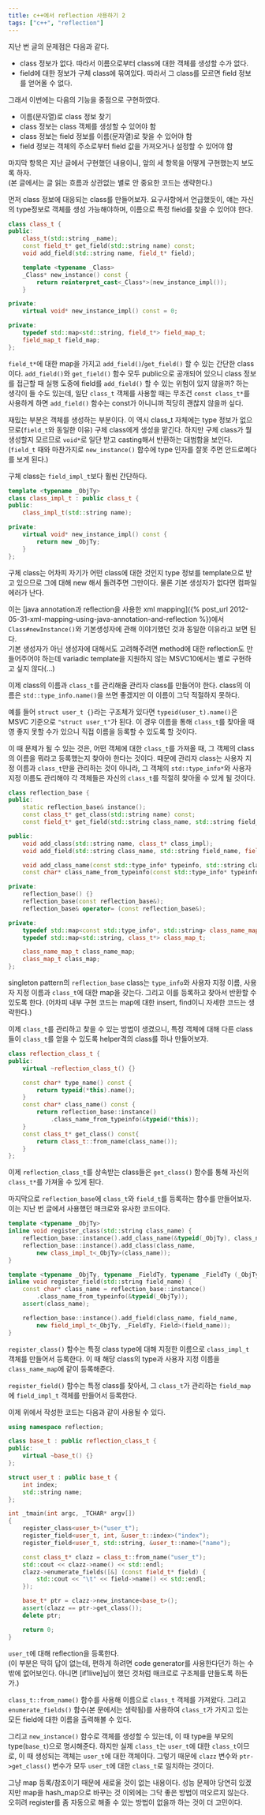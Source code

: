 ```yaml
---
title: c++에서 reflection 사용하기 2
tags: ["c++", "reflection"]
---
```


지난 번 글의 문제점은 다음과 같다.

- class 정보가 없다. 따라서 이름으로부터 class에 대한 객체를 생성할 수가 없다.
- field에 대한 정보가 구체 class에 묶여있다. 따라서 그 class를 모르면 field 정보를 얻어올 수 없다.

그래서 이번에는 다음의 기능을 중점으로 구현하였다.

- 이름(문자열)로 class 정보 찾기
- class 정보는 class 객체를 생성할 수 있어야 함
- class 정보는 field 정보를 이름(문자열)로 찾을 수 있어야 함
- field 정보는 객체의 주소로부터 field 값을 가져오거나 설정할 수 있어야 함

마지막 항목은 지난 글에서 구현했던 내용이니, 앞의 세 항목을 어떻게 구현했는지 보도록 하자.  
(본 글에서는 글 읽는 흐름과 상관없는 별로 안 중요한 코드는 생략한다.)

먼저 class 정보에 대응되는 class를 만들어보자. 요구사항에서 언급했듯이, 얘는 자신의 type정보로 객체를 생성 가능해야하며, 이름으로 특정 field를 찾을 수 있어야 한다.

```cpp
class class_t {
public:
    class_t(std::string _name);
    const field_t* get_field(std::string name) const;
    void add_field(std::string name, field_t* field);

    template <typename _Class>
    _Class* new_instance() const {
        return reinterpret_cast<_Class*>(new_instance_impl());
    }

private:
    virtual void* new_instance_impl() const = 0;

private:
    typedef std::map<std::string, field_t*> field_map_t;
    field_map_t field_map;
};
```

`field_t*`에 대한 map을 가지고 `add_field()`/`get_field()` 할 수 있는 간단한 class이다. `add_field()`와 `get_field()` 함수 모두 public으로 공개되어 있으니 class 정보를 접근할 때 실행 도중에 field를 `add_field()` 할 수 있는 위험이 있지 않을까? 하는 생각이 들 수도 있는데, 일단 `class_t` 객체를 사용할 때는 무조건 `const class_t*`를 사용하게 하면 `add_field()` 함수는 const가 아니니까 적당히 괜찮지 않을까 싶다.

재밌는 부분은 객체를 생성하는 부분이다. 이 역시 class_t 자체에는 type 정보가 없으므로(`field_t`와 동일한 이유) 구체 class에게 생성을 맡긴다. 하지만 구체 class가 뭘 생성할지 모르므로 `void*`로 일단 받고 casting해서 반환하는 대범함을 보인다. (`field_t` 때와 마찬가지로 `new_instance()` 함수에 type 인자를 잘못 주면 안드로메다를 보게 된다.)

구체 class는 `field_impl_t`보다 훨씬 간단하다.

```cpp
template <typename _ObjTy>
class class_impl_t : public class_t {
public:
    class_impl_t(std::string name);

private:
    virtual void* new_instance_impl() const {
        return new _ObjTy;
    }
};
```

구체 class는 어차피 자기가 어떤 class에 대한 것인지 type 정보를 template으로 받고 있으므로 그에 대해 new 해서 돌려주면 그만이다. 물론 기본 생성자가 없다면 컴파일 에러가 난다.

이는 [java annotation과 reflection을 사용한 xml mapping]({% post_url 2012-05-31-xml-mapping-using-java-annotation-and-reflection %})에서 `Class#newInstance()`와 기본생성자에 관해 이야기했던 것과 동일한 이유라고 보면 된다.  
기본 생성자가 아닌 생성자에 대해서도 고려해주려면 method에 대한 reflection도 만들어주어야 하는데 variadic template을 지원하지 않는 MSVC10에서는 별로 구현하고 싶지 않다(...)

이제 class의 이름과 `class_t`를 관리해줄 관리자 class를 만들어야 한다. class의 이름은 `std::type_info.name()`을 쓰면 좋겠지만 이 이름이 그닥 적절하지 못하다.

예를 들어 `struct user_t {}`라는 구조체가 있다면 `typeid(user_t).name()`은 MSVC 기준으로 `"struct user_t"`가 된다. 이 경우 이름을 통해 `class_t`를 찾아올 때 영 좋지 못할 수가 있으니 직접 이름을 등록할 수 있도록 할 것이다.

이 때 문제가 될 수 있는 것은, 어떤 객체에 대한 `class_t`를 가져올 때, 그 객체의 class의 이름을 뭐라고 등록했는지 찾아야 한다는 것이다. 때문에 관리자 class는 사용자 지정 이름과 `class_t`만을 관리하는 것이 아니라, 그 객체의 `std::type_info*`와 사용자 지정 이름도 관리해야 각 객체들은 자신의 `class_t`를 적절히 찾아올 수 있게 될 것이다.

```cpp
class reflection_base {
public:
    static reflection_base& instance();
    const class_t* get_class(std::string name) const;
    const field_t* get_field(std::string class_name, std::string field_name) const;

public:
    void add_class(std::string name, class_t* class_impl);
    void add_field(std::string class_name, std::string field_name, field_t* field_impl);

    void add_class_name(const std::type_info* typeinfo, std::string class_name);
    const char* class_name_from_typeinfo(const std::type_info* typeinfo) const;

private:
    reflection_base() {}
    reflection_base(const reflection_base&);
    reflection_base& operator= (const reflection_base&);

private:
    typedef std::map<const std::type_info*, std::string> class_name_map_t;
    typedef std::map<std::string, class_t*> class_map_t;

    class_name_map_t class_name_map;
    class_map_t class_map;
};
```

singleton pattern의 `reflection_base` class는 `type_info`와 사용자 지정 이름, 사용자 지정 이름과 `class_t`에 대한 map을 갖는다. 그리고 이를 등록하고 찾아서 반환할 수 있도록 한다. (어차피 내부 구현 코드는 map에 대한 insert, find이니 자세한 코드는 생략한다.)

이제 `class_t`를 관리하고 찾을 수 있는 방법이 생겼으니, 특정 객체에 대해 다른 class들이 `class_t`를 얻을 수 있도록 helper격의 class를 하나 만들어보자.

```cpp
class reflection_class_t {
public:
    virtual ~reflection_class_t() {}

    const char* type_name() const {
        return typeid(*this).name();
    }
    const char* class_name() const {
        return reflection_base::instance()
            .class_name_from_typeinfo(&typeid(*this));
    }
    const class_t* get_class() const{
        return class_t::from_name(class_name());
    }
};
```

이제 `reflection_class_t`를 상속받는 class들은 `get_class()` 함수를 통해 자신의 `class_t*`를 가져올 수 있게 된다.

마지막으로 `reflection_base`에 `class_t`와 `field_t`를 등록하는 함수를 만들어보자. 이는 지난 번 글에서 사용했던 매크로와 유사한 코드이다.

```cpp
template <typename _ObjTy>
inline void register_class(std::string class_name) {
    reflection_base::instance().add_class_name(&typeid(_ObjTy), class_name);
    reflection_base::instance().add_class(class_name,
        new class_impl_t<_ObjTy>(class_name));
}

template <typename _ObjTy, typename _FieldTy, typename _FieldTy (_ObjTy::*Field)>
inline void register_field(std::string field_name) {
    const char* class_name = reflection_base::instance()
        .class_name_from_typeinfo(&typeid(_ObjTy));
    assert(class_name);

    reflection_base::instance().add_field(class_name, field_name,
        new field_impl_t<_ObjTy, _FieldTy, Field>(field_name));
}
```

`register_class()` 함수는 특정 class type에 대해 지정한 이름으로 `class_impl_t` 객체를 만들어서 등록한다. 이 때 해당 class의 type과 사용자 지정 이름을 `class_name_map`에 같이 등록해준다.

`register_field()` 함수는 특정 class를 찾아서, 그 `class_t`가 관리하는 `field_map`에 `field_impl_t` 객체를 만들어서 등록한다.

이제 위에서 작성한 코드는 다음과 같이 사용될 수 있다.

```cpp
using namespace reflection;

class base_t : public reflection_class_t {
public:
    virtual ~base_t() {}
};

struct user_t : public base_t {
    int index;
    std::string name;
};

int _tmain(int argc, _TCHAR* argv[])
{
    register_class<user_t>("user_t");
    register_field<user_t, int, &user_t::index>("index");
    register_field<user_t, std::string, &user_t::name>("name");

    const class_t* clazz = class_t::from_name("user_t");
    std::cout << clazz->name() << std::endl;
    clazz->enumerate_fields([&] (const field_t* field) {
        std::cout << "\t" << field->name() << std::endl;
    });

    base_t* ptr = clazz->new_instance<base_t>();
    assert(clazz == ptr->get_class());
    delete ptr;

    return 0;
}
```

`user_t`에 대해 reflection을 등록한다.  
(이 부분은 딱히 답이 없는데, 편하게 하려면 code generator를 사용한다던가 하는 수 밖에 없어보인다.
아니면 [if1live]님이 했던 것처럼 매크로로 구조체를 만들도록 하든가.)

`class_t::from_name()` 함수를 사용해 이름으로 `class_t` 객체를 가져왔다. 그리고 `enumerate_fields()` 함수(본 문에서는 생략됨)를 사용하여 `class_t`가 가지고 있는 모든 field에 대한 이름을 출력해볼 수 있다.

그리고 `new_instance()` 함수로 객체를 생성할 수 있는데, 이 때 type을 부모의 type(`base_t`)으로 명시해준다. 하지만 실제 `class_t`는 `user_t`에 대한 `class_t`이므로, 이 때 생성되는 객체는 `user_t`에 대한 객체이다. 그렇기 때문에 `clazz` 변수와 `ptr->get_class()` 변수가 모두 `user_t`에 대한 `class_t`로 일치하는 것이다.

그냥 map 등록/참조이기 때문에 새로울 것이 없는 내용이다. 성능 문제야 당연히 있겠지만 map을 hash_map으로 바꾸는 것 이외에는 그닥 좋은 방법이 떠오르지 않는다. 오히려 register를 좀 자동으로 해줄 수 있는 방법이 없을까 하는 것이 더 고민이다.
